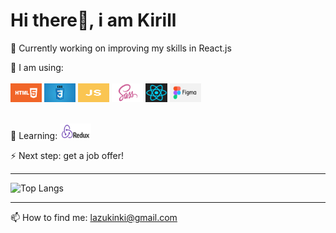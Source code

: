 # Hi there👋, i am Kirill

🔭 Currently working on improving my skills in React.js
<br>

🌱 I am using:
<br>
<br>
<img src="img/HTML55.png" width="50px" height="30px" /> <img src="img/css3.png" width="50px" height="30px" /> <img src="img/js.jpg" width="50px" height="30px" /> <img src="./img/sass.png" width="50px" height="30px" /> <img src="./img/react-logo-1.png" width="35px" height="30px" /> <img src="./img/figma.png" width="50px" height="30px" />
<br>
<br>

🤔 Learning: <img src="./img/redux1.png" width="50px" height="25px" />
<br>

⚡ Next step: get a job offer!
<br>

<hr/>

![Top Langs](https://github-readme-stats.vercel.app/api/top-langs/?username=Cyrreal&theme=tokyonight)

<hr/>

📫 How to find me: lazukinki@gmail.com

<!--
**Cyrreal/Cyrreal** is a ✨ _special_ ✨ repository because its `README.md` (this file) appears on your GitHub profile.

Here are some ideas to get you started:

- 🔭 I’m currently working on ...
- 🌱 I’m currently learning ...
- 👯 I’m looking to collaborate on ...
- 🤔 I’m looking for help with ...
- 💬 Ask me about ...
- 📫 How to reach me: ...
- 😄 Pronouns: ...
- ⚡ Fun fact: ...
-->
